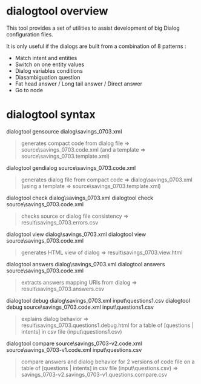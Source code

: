 ﻿# dialogtool overview

This tool provides a set of utilities to assist development of big Dialog configuration files.

It is only useful if the dialogs are built from a combination of 8 patterns :
- Match intent and entities
- Switch on one entity values
- Dialog variables conditions
- Diasambiguation question
- Fat head answer / Long tail answer / Direct answer
- Go to node

# dialogtool syntax

dialogtool gensource dialog\savings_0703.xml
>  generates compact code from dialog file => source\savings_0703.code.xml
>  (and a template => source\savings_0703.template.xml)

dialogtool gendialog  source\savings_0703.code.xml
>  generates dialog file from compact code => dialog\savings_0703.xml
>  (using a template => source\savings_0703.template.xml)

dialogtool check dialog\savings_0703.xml
dialogtool check source\savings_0703.code.xml
>  checks source or dialog file consistency => result\savings_0703.errors.csv

dialogtool view dialog\savings_0703.xml
dialogtool view source\savings_0703.code.xml
>  generates HTML view of dialog => result\savings_0703.view.html

dialogtool answers dialog\savings_0703.xml
dialogtool answers source\savings_0703.code.xml
>  extracts answers mapping URIs from dialog => result\savings_0703.answers.csv

dialogtool debug dialog\savings_0703.xml input\questions1.csv
dialogtool debug source\savings_0703.code.xml input\questions1.csv
>  explains dialog behavior => result\savings_0703.questions1.debug.html
>  for a table of [questions | intents] in csv file (input\questions1.csv)

dialogtool compare source\savings_0703-v2.code.xml source\savings_0703-v1.code.xml input\questions.csv
>  compare answers and dialog behavior for 2 versions of code file
>  on a table of [questions | intents] in csv file (input\questions.csv)
>  => savings_0703-v2.savings_0703-v1.questions.compare.csv